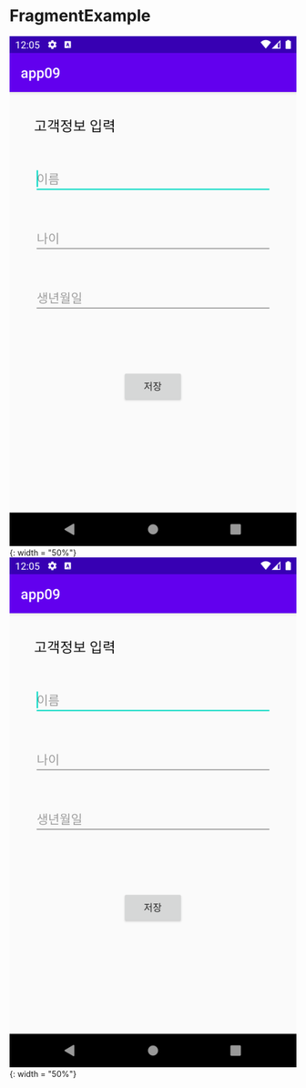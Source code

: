 # FragmentExample
![image](https://github.com/raspberrypeach/android/blob/master/FragmentExample/img01.png#left){: width = "50%"}
![imgae](https://github.com/raspberrypeach/android/blob/master/FragmentExample/img01.png#right){: width = "50%"}

